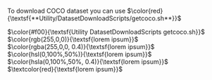 To download COCO dataset you can use $\color{red}{\textsf{**Utility/DatasetDownloadScripts/getcoco.sh**}}$


$\color{#f00}{\textsf{Utility DatasetDownloadScripts getcoco.sh}}$ 	
$\color{rgb(255,0,0)}{\textsf{lorem ipsum}}$ 	
$\color{rgba(255,0,0, 0.4)}{\textsf{lorem ipsum}}$ 	
$\color{hsl(0,100%,50%)}{\textsf{lorem ipsum}}$ 	
$\color{hsla(0,100%,50%, 0.4)}{\textsf{lorem ipsum}}$ 	
$\textcolor{red}{\textsf{lorem ipsum}}$
